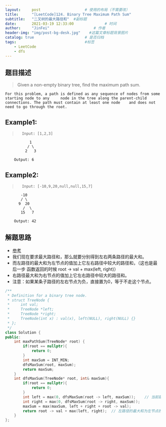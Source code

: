 ```yaml
---
layout:     post                    # 使用的布局（不需要改） 
title:      "[LeetCode]124. Binary Tree Maximum Path Sum"               # 标题  
subtitle:   "二叉树的最大路径和"  #副标题 
date:       2021-03-19 12:33:00              # 时间 
author:     "JinFei"                    # 作者 
header-img: "img/post-bg-desk.jpg"    #这篇文章标题背景图片 
catalog: true                       # 是否归档 
tags:                               #标签     
    - LeetCode 
    - dfs
---
```



## 题目描述
>   Given a non-empty binary tree, find the maximum path sum.

    For this problem, a path is defined as any sequence of nodes from some starting node to any     node in the tree along the parent-child connections. The path must contain at least one node    and does not need to go through the root.






## Example1:
 
>       Input: [1,2,3]

               1
              / \
             2   3

        Output: 6

## Example2:
 
>       Input: [-10,9,20,null,null,15,7]

           -10
           / \
          9  20
            /  \
           15   7

        Output: 42


## 解题思路

- [参考](https://blog.csdn.net/qqxx6661/article/details/78484940)
- 我们现在要求最大路径和，那么就要分别得到左右两条路径的最大和。
- 而左路径的最大和为左节点的值加上它左右路径中较大的路径和，（这也是最后一步 函数返回的时候 root -> val + max(left, right)）
- 右路径最大和为右节点的值加上它左右路径中较大的路径和。 
- 注意：如果某条子路径的左右节点为负，直接置为0，等于不走这个节点。

```C++
/**
 * Definition for a binary tree node.
 * struct TreeNode {
 *     int val;
 *     TreeNode *left;
 *     TreeNode *right;
 *     TreeNode(int x) : val(x), left(NULL), right(NULL) {}
 * };
 */
class Solution {
public:
    int maxPathSum(TreeNode* root) {
        if(root == nullptr){
            return 0;
        }
        int maxSum = INT_MIN;
        dfsMaxSum(root, maxSum);
        return maxSum;
    }
    int dfsMaxSum(TreeNode* root, int& maxSum){
        if(root == nullptr){
            return 0;
        }
        int left = max(0, dfsMaxSum(root -> left, maxSum));    // 当前路径的最大和，我们需要分别得到左右两条路径的最大和
        int right = max(0, dfsMaxSum(root -> right, maxSum));
        maxSum = max(maxSum, left + right + root -> val);
        return root -> val + max(left, right);  // 左路径的最大和为左节点的值加上它左右路径中较大的路径和，右路径最大和为右节点的值加上它左右路径中较大的路径和
    }
};
```
